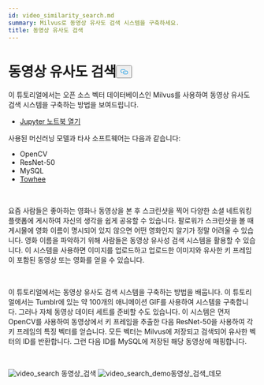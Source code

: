 ```yaml
---
id: video_similarity_search.md
summary: Milvus로 동영상 유사도 검색 시스템을 구축하세요.
title: 동영상 유사도 검색
---
```

<h1 id="Video-Similarity-Search" class="common-anchor-header">동영상 유사도 검색<button data-href="#Video-Similarity-Search" class="anchor-icon" translate="no">
      <svg translate="no"
        aria-hidden="true"
        focusable="false"
        height="20"
        version="1.1"
        viewBox="0 0 16 16"
        width="16"
      >
        <path
          fill="#0092E4"
          fill-rule="evenodd"
          d="M4 9h1v1H4c-1.5 0-3-1.69-3-3.5S2.55 3 4 3h4c1.45 0 3 1.69 3 3.5 0 1.41-.91 2.72-2 3.25V8.59c.58-.45 1-1.27 1-2.09C10 5.22 8.98 4 8 4H4c-.98 0-2 1.22-2 2.5S3 9 4 9zm9-3h-1v1h1c1 0 2 1.22 2 2.5S13.98 12 13 12H9c-.98 0-2-1.22-2-2.5 0-.83.42-1.64 1-2.09V6.25c-1.09.53-2 1.84-2 3.25C6 11.31 7.55 13 9 13h4c1.45 0 3-1.69 3-3.5S14.5 6 13 6z"
        ></path>
      </svg>
    </button></h1><p>이 튜토리얼에서는 오픈 소스 벡터 데이터베이스인 Milvus를 사용하여 동영상 유사도 검색 시스템을 구축하는 방법을 보여드립니다.</p>
<ul>
<li><a href="https://github.com/towhee-io/examples/tree/main/video/reverse_video_search">Jupyter 노트북 열기</a></li>
</ul>
<p>사용된 머신러닝 모델과 타사 소프트웨어는 다음과 같습니다:</p>
<ul>
<li>OpenCV</li>
<li>ResNet-50</li>
<li>MySQL</li>
<li><a href="https://towhee.io/">Towhee</a></li>
</ul>
<p><br/></p>
<p>요즘 사람들은 좋아하는 영화나 동영상을 본 후 스크린샷을 찍어 다양한 소셜 네트워킹 플랫폼에 게시하여 자신의 생각을 쉽게 공유할 수 있습니다. 팔로워가 스크린샷을 볼 때 게시물에 영화 이름이 명시되어 있지 않으면 어떤 영화인지 알기가 정말 어려울 수 있습니다. 영화 이름을 파악하기 위해 사람들은 동영상 유사성 검색 시스템을 활용할 수 있습니다. 이 시스템을 사용하면 이미지를 업로드하고 업로드한 이미지와 유사한 키 프레임이 포함된 동영상 또는 영화를 얻을 수 있습니다.</p>
<p><br/></p>
<p>이 튜토리얼에서는 동영상 유사도 검색 시스템을 구축하는 방법을 배웁니다. 이 튜토리얼에서는 Tumblr에 있는 약 100개의 애니메이션 GIF를 사용하여 시스템을 구축합니다. 그러나 자체 동영상 데이터 세트를 준비할 수도 있습니다. 이 시스템은 먼저 OpenCV를 사용하여 동영상에서 키 프레임을 추출한 다음 ResNet-50을 사용하여 각 키 프레임의 특징 벡터를 얻습니다. 모든 벡터는 Milvus에 저장되고 검색되어 유사한 벡터의 ID를 반환합니다. 그런 다음 ID를 MySQL에 저장된 해당 동영상에 매핑합니다.</p>
<p><br/></p>
<p>
  
   <span class="img-wrapper"> <img translate="no" src="/docs/v2.6.x/assets/video_search.png" alt="video_search" class="doc-image" id="video_search" />
   </span> <span class="img-wrapper"> <span>동영상_검색</span> </span> <span class="img-wrapper"> <img translate="no" src="/docs/v2.6.x/assets/video_search_demo.gif" alt="video_search_demo" class="doc-image" id="video_search_demo" /><span>동영상_검색_데모</span> </span></p>
